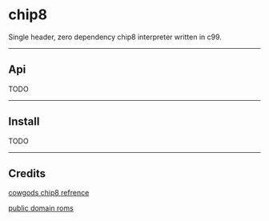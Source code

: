 # chip8

Single header, zero dependency chip8 interpreter written in c99.

---

## Api

TODO

---

## Install

TODO

---

## Credits

[cowgods chip8 refrence](http://devernay.free.fr/hacks/chip8/C8TECH10.HTM)

[public domain roms](https://www.zophar.net/pdroms/chip8.html)
